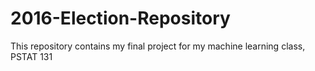 # 2016-Election-Repository
This repository contains my final project for my machine learning class, PSTAT 131
